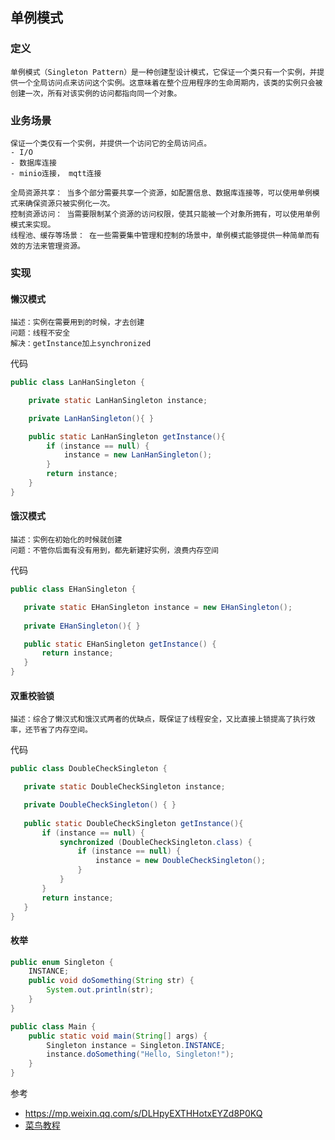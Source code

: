 ## 单例模式

### 定义

```
单例模式（Singleton Pattern）是一种创建型设计模式，它保证一个类只有一个实例，并提供一个全局访问点来访问这个实例。这意味着在整个应用程序的生命周期内，该类的实例只会被创建一次，所有对该实例的访问都指向同一个对象。
```



### 业务场景

```
保证一个类仅有一个实例，并提供一个访问它的全局访问点。
- I/O
- 数据库连接
- minio连接， mqtt连接

全局资源共享： 当多个部分需要共享一个资源，如配置信息、数据库连接等，可以使用单例模式来确保资源只被实例化一次。
控制资源访问： 当需要限制某个资源的访问权限，使其只能被一个对象所拥有，可以使用单例模式来实现。
线程池、缓存等场景： 在一些需要集中管理和控制的场景中，单例模式能够提供一种简单而有效的方法来管理资源。
```

### 实现

#### 懒汉模式

```
描述：实例在需要用到的时候，才去创建
问题：线程不安全
解决：getInstance加上synchronized
```

代码

```java
public class LanHanSingleton {

    private static LanHanSingleton instance;

    private LanHanSingleton(){ }

    public static LanHanSingleton getInstance(){
        if (instance == null) {
            instance = new LanHanSingleton();
        }
        return instance;
    }
}
```

#### 饿汉模式

```
描述：实例在初始化的时候就创建
问题：不管你后面有没有用到，都先新建好实例，浪费内存空间
```

代码

```java
public class EHanSingleton {

   private static EHanSingleton instance = new EHanSingleton();
   
   private EHanSingleton(){ }

   public static EHanSingleton getInstance() {
       return instance;
   }
}
```

#### 双重校验锁

```
描述：综合了懒汉式和饿汉式两者的优缺点，既保证了线程安全，又比直接上锁提高了执行效率，还节省了内存空间。
```

代码

```java
public class DoubleCheckSingleton {

   private static DoubleCheckSingleton instance;

   private DoubleCheckSingleton() { }
   
   public static DoubleCheckSingleton getInstance(){
       if (instance == null) {
           synchronized (DoubleCheckSingleton.class) {
               if (instance == null) {
                   instance = new DoubleCheckSingleton();
               }
           }
       }
       return instance;
   }
}
```

#### 枚举

```java
public enum Singleton {
    INSTANCE;
    public void doSomething(String str) {
        System.out.println(str);
    }
}

public class Main {
    public static void main(String[] args) {
        Singleton instance = Singleton.INSTANCE;
        instance.doSomething("Hello, Singleton!");
    }
}
```





参考

-   https://mp.weixin.qq.com/s/DLHpyEXTHHotxEYZd8P0KQ
-   [菜鸟教程](https://www.runoob.com/design-pattern/singleton-pattern.html)
